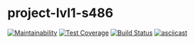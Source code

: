 # project-lvl1-s486
[![Maintainability](https://api.codeclimate.com/v1/badges/a99a88d28ad37a79dbf6/maintainability)](https://codeclimate.com/github/codeclimate/codeclimate/maintainability)
[![Test Coverage](https://api.codeclimate.com/v1/badges/a99a88d28ad37a79dbf6/test_coverage)](https://codeclimate.com/github/codeclimate/codeclimate/test_coverage)
[![Build Status](https://travis-ci.com/DmitryLuzko/project-lvl1-s486.svg?branch=master)](https://travis-ci.com/DmitryLuzko/project-lvl1-s486)
[![asciicast](https://asciinema.org/a/U4iSTEDOuJbB8x7GkWaln78vL.svg)](https://asciinema.org/a/U4iSTEDOuJbB8x7GkWaln78vL)
